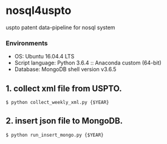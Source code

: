 # nosql4uspto
uspto patent data-pipeline for nosql system

### Environments
- OS: Ubuntu 16.04.4 LTS  
- Script language: Python 3.6.4 :: Anaconda custom (64-bit)  
- Database: MongoDB shell version v3.6.5

## 1. collect xml file from USPTO.
```$ python collect_weekly_xml.py {$YEAR}```

## 2. insert json file to MongoDB.
```$ python run_insert_mongo.py {$YEAR}```


 
